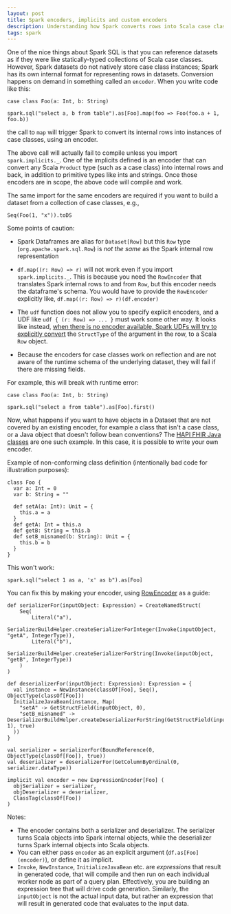 ```yaml
---
layout: post
title: Spark encoders, implicits and custom encoders
description: Understanding how Spark converts rows into Scala case classes
tags: spark
---
```


One of the nice things about Spark SQL is that you can reference datasets as if they were like statically-typed collections
of Scala case classes.  However, Spark datasets do not natively store case class instances; Spark has its own internal format
for representing rows in datasets.  Conversion happens on demand in something called an `encoder`.  When you write code
like this:

```
case class Foo(a: Int, b: String)

spark.sql("select a, b from table").as[Foo].map(foo => Foo(foo.a + 1, foo.b))
```

the call to `map` will trigger Spark to convert its internal rows into instances of case classes, using an encoder.

The above call will actually fail to compile unless you import `spark.implicits._`.  One of the implicits defined is an encoder that 
can convert any Scala `Product` type (such as a case class) into internal rows and back, in addition to primitive types like
ints and strings.  Once those encoders are in scope, the above code will compile and work.

The same import for the same encoders are required if you want to build a dataset from a collection of case classes, e.g.,

```
Seq(Foo(1, "x")).toDS
```

Some points of caution:

- Spark Dataframes are alias for `Dataset[Row]` but this `Row` type (`org.apache.spark.sql.Row`) is *not the same* as the Spark internal row representation

- `df.map((r: Row) => r)` will not work even if you import `spark.implicits._`.  This is because you need the `RowEncoder` that translates Spark internal rows to and from `Row`, but this encoder needs the dataframe's schema.  You would have to provide the
`RowEncoder` explicitly like, `df.map((r: Row) => r)(df.encoder)`

- The `udf` function does not allow you to specify explicit encoders, and a UDF like `udf { (r: Row) => ... }` must work some other way.  It looks like instead, 
[when there is no encoder available, Spark UDFs will try to explicitly convert](https://github.com/apache/spark/blob/295e98d29b34e2b472c375608b8782c3b9189444/sql/catalyst/src/main/scala/org/apache/spark/sql/catalyst/expressions/ScalaUDF.scala#L168) 
the `StructType` of the argument in the row, to a Scala `Row` object.

- Because the encoders for case classes work on reflection and are not aware of the runtime schema of the underlying dataset,
they will fail if there are missing fields.

For example, this will break with runtime error:

```
case class Foo(a: Int, b: String)

spark.sql("select a from table").as[Foo].first()
```

Now, what happens if you want to have objects in a Dataset that are not covered by an existing encoder, for example a class 
that isn't a case class, or a Java object that doesn't follow bean conventions? The
[HAPI FHIR Java classes](https://hapifhir.io/hapi-fhir/docs/appendix/javadocs.html) are one such 
example.  In this case, it is possible to write your own encoder.

Example of non-conforming class definition (intentionally bad code for illustration purposes):

```
class Foo {
  var a: Int = 0
  var b: String = ""

  def setA(a: Int): Unit = {
    this.a = a
  }
  def getA: Int = this.a
  def getB: String = this.b
  def setB_misnamed(b: String): Unit = {
    this.b = b
  }
}
```

This won't work:

```
spark.sql("select 1 as a, 'x' as b").as[Foo]
```

You can fix this by making your encoder, using [RowEncoder](https://github.com/apache/spark/blob/master/sql/catalyst/src/main/scala/org/apache/spark/sql/catalyst/encoders/RowEncoder.scala) as a guide:

```
def serializerFor(inputObject: Expression) = CreateNamedStruct(
    Seq(
        Literal("a"),
        SerializerBuildHelper.createSerializerForInteger(Invoke(inputObject, "getA", IntegerType)),
        Literal("b"),
        SerializerBuildHelper.createSerializerForString(Invoke(inputObject, "getB", IntegerType))
    )
)

def deserializerFor(inputObject: Expression): Expression = {
  val instance = NewInstance(classOf[Foo], Seq(), ObjectType(classOf[Foo]))
  InitializeJavaBean(instance, Map(
    "setA" -> GetStructField(inputObject, 0),
    "setB_misnamed" -> DeserializerBuildHelper.createDeserializerForString(GetStructField(inputObject, 1), true)
  ))
}

val serializer = serializerFor(BoundReference(0, ObjectType(classOf[Foo]), true))
val deserializer = deserializerFor(GetColumnByOrdinal(0, serializer.dataType))

implicit val encoder = new ExpressionEncoder[Foo] (
  objSerializer = serializer,
  objDeserializer = deserializer,
  ClassTag(classOf[Foo])
)
```

Notes:

* The encoder contains both a serializer and deserializer.  The serializer turns Scala objects into Spark internal objects, 
while the deserializer turns Spark internal objects into Scala objects.
* You can either pass `encoder` as an explicit argument (`df.as[Foo](encoder)`), or define it as implicit.
* `Invoke`, `NewInstance`, `InitializeJavaBean` etc. are *expressions* that result in generated code, that will compile and then 
run on each individual worker node as part of a query plan.  Effectively, you are building an expression tree that will drive
code generation.  Similarly, the `inputObject` is not the actual input data, but rather an expression that will result in generated code that evaluates to the input data.
